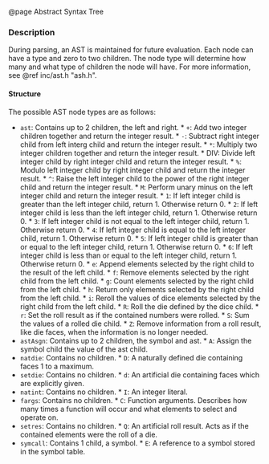 @page Abstract Syntax Tree

### Description

During parsing, an AST is maintained for future evaluation. Each node can have a type and zero to
two children. The node type will determine how many and what type of children the node will have.
For more information, see @ref inc/ast.h "ash.h".

#### Structure

The possible AST node types are as follows:
* `ast`: Contains up to 2 children, the left and right.
		* `+`: Add two integer children together and return the integer result.
		* `-`: Subtract right integer child from left interg child and return the integer result.
		* `*`: Multiply two integer children together and return the integer result.
		* DIV: Divide left integer child by right integer child and return the integer result.
		* `%`: Modulo left integer child by right integer child and return the integer result.
		* `^`: Raise the left integer child to the power of the right integer child and return the integer result.
		* `M`: Perform unary minus on the left integer child and return the integer result.
		* `1`: If left integer child is greater than the left integer child, return 1. Otherwise return 0.
		* `2`: If left integer child is less than the left integer child, return 1. Otherwise return 0.
		* `3`: If left integer child is not equal to the left integer child, return 1. Otherwise return 0.
		* `4`: If left integer child is equal to the left integer child, return 1. Otherwise return 0.
		* `5`: If left integer child is greater than or equal to the left integer child, return 1. Otherwise return 0.
		* `6`: If left integer child is less than or equal to the left integer child, return 1. Otherwise return 0.
		* `e`: Append elements selected by the right child to the result of the left child.
		* `f`: Remove elements selected by the right child from the left child.
		* `g`: Count elements selected by the right child from the left child.
		* `h`: Return only elements selected by the right child from the left child.
		* `i`: Reroll the values of dice elements selected by the right child from the left child.
		* `R`: Roll the die defined by the dice child.
		* `r`: Set the roll result as if the contained numbers were rolled.
		* `S`: Sum the values of a rolled die child.
		* `Z`: Remove information from a roll result, like die faces, when the information is no longer needed.
* `astAsgn`: Contains up to 2 children, the symbol and ast.
		* `A`: Assign the symbol child the value of the ast child.
* `natdie`: Contains no children.
		* `D`: A naturally defined die containing faces 1 to a maximum.
* `setdie`: Contains no children.
		* `d`: An artificial die containing faces which are explicitly given.
* `natint`: Contains no children.
		* `I`: An integer literal.
* `fargs`: Contains no children.
		* `C`: Function arguments. Describes how many times a function will occur and what elements to select and operate on.
* `setres`: Contains no children.
		* `Q`: An artificial roll result. Acts as if the contained elements were the roll of a die.
* `symcall`: Contains 1 child, a symbol.
		* `E`: A reference to a symbol stored in the symbol table.

 <!-- * ast:			+ - * DIV % ^ & | INTER UNION
 * 					M
 * 	(ineq)	1 2 3 4 5 6
 * 	(func)	e f g h i
 * 					R - roll a die
 * 					r - fake a roll
 * 					S - sum a die roll
 * 					Z - strip information about dice (set faces = NULL)
 * astAsgn:	A - assign a value to a symbol
 *
 * Leafs
 * natdie:	D - A natural die
 * setdie:	d - An artificial die
 * natint:	I - A number literal
 * fargs:		C - selector
 * setres:	Q - An artificial roll
 * symcall:	E - a symbol reference
 */ -->

